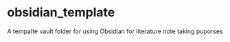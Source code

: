 # obsidian_template
 A tempalte vault folder for using Obsidian for literature note taking puporses
